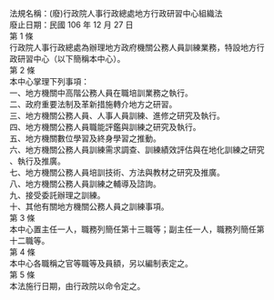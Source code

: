 法規名稱：(廢)行政院人事行政總處地方行政研習中心組織法  
廢止日期：民國 106 年 12 月 27 日  
第 1 條  
行政院人事行政總處為辦理地方政府機關公務人員訓練業務，特設地方行  
政研習中心（以下簡稱本中心）。  
第 2 條  
本中心掌理下列事項：  
一、地方機關中高階公務人員在職培訓業務之執行。  
二、政府重要法制及革新措施轉介地方之研習。  
三、地方機關公務人員、人事人員訓練、進修之研究及執行。  
四、地方機關公務人員職能評鑑與訓練之研究及執行。  
五、地方機關數位學習及終身學習之推動。  
六、地方機關公務人員訓練需求調查、訓練績效評估與在地化訓練之研究  
、執行及推廣。  
七、地方機關公務人員培訓技術、方法與教材之研究及推廣。  
八、地方機關公務人員訓練之輔導及諮詢。  
九、接受委託辦理之訓練。  
十、其他有關地方機關公務人員之訓練事項。  
第 3 條  
本中心置主任一人，職務列簡任第十三職等；副主任一人，職務列簡任第  
十二職等。  
第 4 條  
本中心各職稱之官等職等及員額，另以編制表定之。  
第 5 條  
本法施行日期，由行政院以命令定之。  


